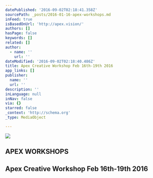 ```yaml
---
datePublished: '2016-09-02T02:18:41.358Z'
sourcePath: _posts/2016-01-16-apex-workshops.md
inFeed: true
isBasedOnUrl: 'http://apex.vision/'
authors: []
hasPage: false
keywords: []
related: []
author:
  - name: ''
    url: ''
dateModified: '2016-09-02T02:18:40.486Z'
title: Apex Creative Workshop Feb 16th-19th 2016
app_links: []
publisher:
  name: ''
  url: ''
description: ''
inLanguage: null
inNav: false
via: {}
starred: false
_context: 'http://schema.org'
_type: MediaObject

---
```

![](https://s3-us-west-2.amazonaws.com/the-grid-img/p/a3357745ae2559f4a6363bfce7a57367dca2f224.jpg)

<article style=""><h1>APEX WORKSHOPS</h1></article>

## Apex Creative Workshop Feb 16th-19th 2016
